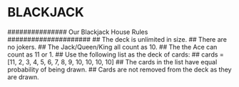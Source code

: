 # BLACKJACK
############### Our Blackjack House Rules #####################  ## The deck is unlimited in size.  ## There are no jokers.  ## The Jack/Queen/King all count as 10. ## The the Ace can count as 11 or 1. ## Use the following list as the deck of cards: ## cards = [11, 2, 3, 4, 5, 6, 7, 8, 9, 10, 10, 10, 10] ## The cards in the list have equal probability of being drawn. ## Cards are not removed from the deck as they are drawn.
